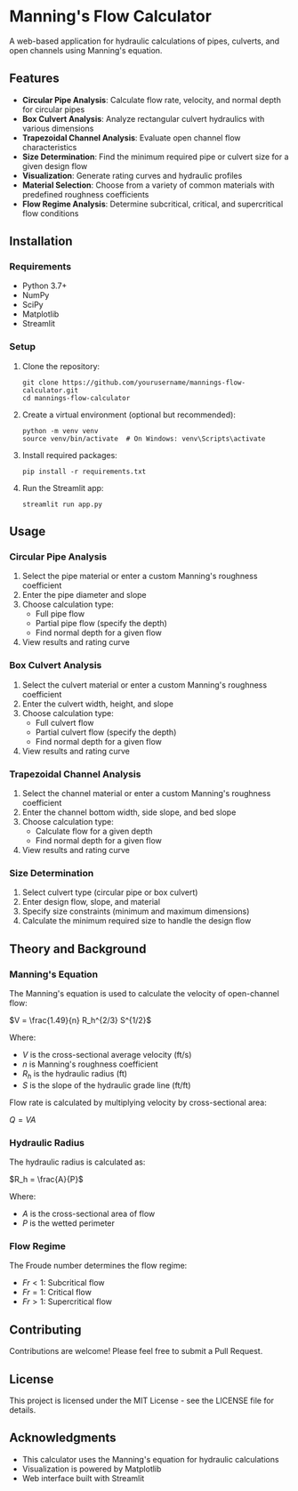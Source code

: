 # Manning's Flow Calculator

A web-based application for hydraulic calculations of pipes, culverts, and open channels using Manning's equation.

## Features

- **Circular Pipe Analysis**: Calculate flow rate, velocity, and normal depth for circular pipes
- **Box Culvert Analysis**: Analyze rectangular culvert hydraulics with various dimensions
- **Trapezoidal Channel Analysis**: Evaluate open channel flow characteristics
- **Size Determination**: Find the minimum required pipe or culvert size for a given design flow
- **Visualization**: Generate rating curves and hydraulic profiles
- **Material Selection**: Choose from a variety of common materials with predefined roughness coefficients
- **Flow Regime Analysis**: Determine subcritical, critical, and supercritical flow conditions

## Installation

### Requirements

- Python 3.7+
- NumPy
- SciPy
- Matplotlib
- Streamlit

### Setup

1. Clone the repository:
   ```
   git clone https://github.com/yourusername/mannings-flow-calculator.git
   cd mannings-flow-calculator
   ```

2. Create a virtual environment (optional but recommended):
   ```
   python -m venv venv
   source venv/bin/activate  # On Windows: venv\Scripts\activate
   ```

3. Install required packages:
   ```
   pip install -r requirements.txt
   ```

4. Run the Streamlit app:
   ```
   streamlit run app.py
   ```

## Usage

### Circular Pipe Analysis

1. Select the pipe material or enter a custom Manning's roughness coefficient
2. Enter the pipe diameter and slope
3. Choose calculation type:
   - Full pipe flow
   - Partial pipe flow (specify the depth)
   - Find normal depth for a given flow
4. View results and rating curve

### Box Culvert Analysis

1. Select the culvert material or enter a custom Manning's roughness coefficient
2. Enter the culvert width, height, and slope
3. Choose calculation type:
   - Full culvert flow
   - Partial culvert flow (specify the depth)
   - Find normal depth for a given flow
4. View results and rating curve

### Trapezoidal Channel Analysis

1. Select the channel material or enter a custom Manning's roughness coefficient
2. Enter the channel bottom width, side slope, and bed slope
3. Choose calculation type:
   - Calculate flow for a given depth
   - Find normal depth for a given flow
4. View results and rating curve

### Size Determination

1. Select culvert type (circular pipe or box culvert)
2. Enter design flow, slope, and material
3. Specify size constraints (minimum and maximum dimensions)
4. Calculate the minimum required size to handle the design flow

## Theory and Background

### Manning's Equation

The Manning's equation is used to calculate the velocity of open-channel flow:

$V = \frac{1.49}{n} R_h^{2/3} S^{1/2}$

Where:
- $V$ is the cross-sectional average velocity (ft/s)
- $n$ is Manning's roughness coefficient
- $R_h$ is the hydraulic radius (ft)
- $S$ is the slope of the hydraulic grade line (ft/ft)

Flow rate is calculated by multiplying velocity by cross-sectional area:

$Q = VA$

### Hydraulic Radius

The hydraulic radius is calculated as:

$R_h = \frac{A}{P}$

Where:
- $A$ is the cross-sectional area of flow
- $P$ is the wetted perimeter

### Flow Regime

The Froude number determines the flow regime:
- $Fr < 1$: Subcritical flow
- $Fr = 1$: Critical flow
- $Fr > 1$: Supercritical flow

## Contributing

Contributions are welcome! Please feel free to submit a Pull Request.

## License

This project is licensed under the MIT License - see the LICENSE file for details.

## Acknowledgments

- This calculator uses the Manning's equation for hydraulic calculations
- Visualization is powered by Matplotlib
- Web interface built with Streamlit

